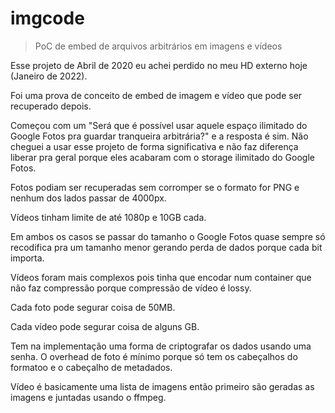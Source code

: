 # imgcode
> PoC de embed de arquivos arbitrários em imagens e vídeos

Esse projeto de Abril de 2020 eu achei perdido no meu HD externo hoje (Janeiro de 2022).

Foi uma prova de conceito de embed de imagem e vídeo que pode ser recuperado depois.

Começou com um "Será que é possível usar aquele espaço ilimitado do Google Fotos pra guardar tranqueira arbitrária?" e a resposta é sim. 
Não cheguei a usar esse projeto de forma significativa e não faz diferença liberar pra geral porque eles acabaram com o storage ilimitado
do Google Fotos.

Fotos podiam ser recuperadas sem corromper se o formato for PNG e nenhum dos lados passar de 4000px.

Vídeos tinham limite de até 1080p e 10GB cada.

Em ambos os casos se passar do tamanho o Google Fotos quase sempre só recodifica pra um tamanho menor gerando perda de dados porque cada bit importa.

Vídeos foram mais complexos pois tinha que encodar num container que não faz compressão porque compressão de vídeo é lossy. 

Cada foto pode segurar coisa de 50MB.

Cada vídeo pode segurar coisa de alguns GB.

Tem na implementação uma forma de criptografar os dados usando uma senha. O overhead de foto é mínimo porque só tem os cabeçalhos do formatoo e o cabeçalho de metadados.

Vídeo é basicamente uma lista de imagens então primeiro são geradas as imagens e juntadas usando o ffmpeg.
